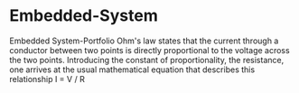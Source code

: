 # Embedded-System
Embedded System-Portfolio
Ohm's law states that the current through a conductor between two points is directly proportional to the voltage across the two points. Introducing the constant of proportionality, the resistance, one arrives at the usual mathematical equation that describes this relationship
I = V / R
